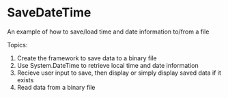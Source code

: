 # SaveDateTime
An example of how to save/load time and date information to/from a file

Topics:

1. Create the framework to save data to a binary file
2. Use System.DateTime to retrieve local time and date information
3. Recieve user input to save, then display or simply display saved data if it exists
4. Read data from a binary file

